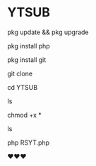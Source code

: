 # YTSUB

pkg update && pkg upgrade 

pkg install php

pkg install git

git clone 

cd YTSUB

ls

chmod +x *

ls

php RSYT.php <YT url>

❤️❤️❤️
